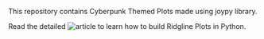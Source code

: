 This repository contains Cyberpunk Themed Plots made using joypy library.

Read the detailed ![article](https://www.analyticsvidhya.com/blog/2021/06/ridgeline-plots-visualize-data-with-a-joy/) to learn how to build Ridgline Plots in Python.

